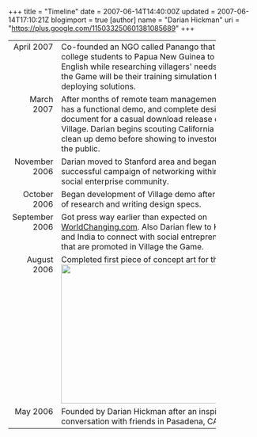+++
title = "Timeline"
date = 2007-06-14T14:40:00Z
updated = 2007-06-14T17:10:21Z
blogimport = true 
[author]
	name = "Darian Hickman"
	uri = "https://plus.google.com/115033250601381085689"
+++

<table style="text-align: left; width: 420px;" border="0" cellpadding="2" cellspacing="2"> <tbody> <tr> <td style="width: 136px; vertical-align: top; text-align: right;">April 2007 </td> <td style="width: 732px; vertical-align: top;">Co-founded an NGO called Panango that sends college students to Papua New Guinea to teach English while researching villagers' needs.   Village the Game will be their training simulation for deploying solutions.</td> </tr> <tr> <td style="width: 136px; vertical-align: top; text-align: right;">March 2007</td> <td style="width: 732px;">After months of remote team management Village has a functional demo, and complete design document for a casual download release of Village. Darian begins scouting California talent to clean up demo before showing to investors and the public.</td> </tr> <tr> <td style="width: 136px; vertical-align: top; text-align: right;">November 2006 </td> <td style="width: 732px; vertical-align: top;"> Darian moved to Stanford area and began a successful campaign of networking within the social enterprise community.</td> </tr> <tr> <td style="width: 136px; vertical-align: top; text-align: right;">October 2006 </td> <td style="width: 732px; vertical-align: top;">Began development of Village demo after months of research and writing design specs.</td> </tr> <tr> <td style="width: 136px; vertical-align: top; text-align: right;">September 2006</td> <td style="width: 732px; vertical-align: top;">Got press way earlier than expected on <a href="http://www.worldchanging.com/">WorldChanging.com</a>. Also Darian flew to Kenya and India to connect with social entrepreneurs that are promoted in Village the Game.</td> </tr> <tr> <td style="width: 136px; vertical-align: top; text-align: right;">August 2006</td> <td style="width: 732px; vertical-align: top;">Completed first piece of concept art for the game.<br /><img style="width: 380px; height: 281px;" alt="" src="http://www.villagethegame.com/uploaded_images/lineworkshading.jpg" /></td> </tr> <tr> <td style="width: 136px; vertical-align: top; text-align: right;">May 2006</td> <td style="width: 732px; vertical-align: top;">Founded by Darian Hickman after an inspiring conversation with friends in Pasadena, CA.</td> </tr> </tbody> </table>
